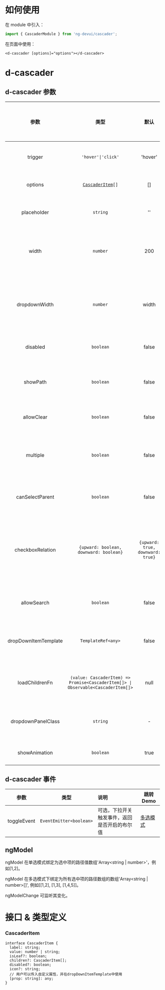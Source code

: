# 如何使用

在 module 中引入：

```ts
import { CascaderModule } from 'ng-devui/cascader';
```

在页面中使用：

```
<d-cascader [options]="options"></d-cascader>
```

# d-cascader

## d-cascader 参数

|         参数         |                                       类型                                       |               默认               | 说明                                                                                | 跳转 Demo                          |全局配置项| 
| :----------------: | :------------------: | :------------------------------------------------------------------------------: | :------------------------------: | :---------------------------------------------------------------------------------- | ---------------------------------- |
|       trigger        |                                `'hover'\|'click'`                                |             'hover'              | 可选，指定展开次级菜单的方式                                                        | [基本用法](demo#basic-usage)       |
|       options        |                       [`CascaderItem`](#cascaderitem)`[]`                        |                []                | 必选，级联器的菜单信息                                                              | [基本用法](demo#basic-usage)       |
|     placeholder      |                                     `string`                                     |                ''                | 可选，没有选择时的输入框展示信息                                                    | [基本用法](demo#basic-usage)       |
|        width         |                                     `number`                                     |               200                | 可选，单位 px，用于控制组件输入框宽度和下拉的宽度                                   | [基本用法](demo#basic-usage)       |
|    dropdownWidth     |                                     `number`                                     |              width               | 可选，单位 px，控制下拉列表的宽度，默认和组件输入框 width 相等                      | [基本用法](demo#basic-usage)       |
|       disabled       |                                    `boolean`                                     |              false               | 可选，级联器是否禁用                                                                | [基本用法](demo#basic-usage)       |
|       showPath       |                                    `boolean`                                     |              false               | 可选，级联器选中项是否显示路径，仅单选模式下生效                                    | [基本用法](demo#basic-usage)       |
|      allowClear      |                                    `boolean`                                     |              false               | 可选，是否允许清除                                                                  | [基本用法](demo#basic-usage)       |
|       multiple       |                                    `boolean`                                     |              false               | 可选，级联器是否开启多选模式，开启后为 checkbox 选择                                | [多选模式](demo#multiple-cascader) |
|   canSelectParent    |                                    `boolean`                                     |              false               | 可选，级联器是否允许选择父级节点                                                    | [父级可选](demo#parent-cascader)   |
|   checkboxRelation   |                      `{upward: boolean, downward: boolean}`                      | `{upward: true, downward: true}` | 可选，级联器多选下高级状态配置， upward 为状态向父级更新，downward 为状态向子级更新 | [父级可选](demo#parent-cascader)   |
|     allowSearch      |                                    `boolean`                                     |              false               | 可选，级联器是否开启搜索模式                                                        | [搜索模式](demo#search-cascader)   |
| dropDownItemTemplate |                                `TemplateRef<any>`                                |              false               | 可选，传入一个渲染 dropItem 的固定模板                                              | [模板类型](demo#template-cascader) |
|    loadChildrenFn    | `(value: CascaderItem) => Promise<CascaderItem[]> \| Observable<CascaderItem[]>` |               null               | 可选，传入懒加载的加载子节点的函数                                                  | [点击加载](demo#lazyload-cascader) |
|  dropdownPanelClass  |                                     `string`                                     |                -                 | 下拉面板的 class,用于用户选中某个面板                                               | [基本用法](demo#basic-usage)       |
|  showAnimation   |             `boolean`              |                                 true                                  |  可选，是否开启动画 |   | ✔ |

## d-cascader 事件

|    参数     |          类型           | 说明                                         | 跳转 Demo                          |
| :---------: | :---------------------: | :------------------------------------------- | ---------------------------------- |
| toggleEvent | `EventEmitter<boolean>` | 可选，下拉开关触发事件，返回是否开启的布尔值 | [多选模式](demo#multiple-cascader) |

## ngModel

ngModel 在单选模式绑定为选中项的路径值数组'Array<string | number>'，例如[1,2]。

ngModel 在多选模式下绑定为所有选中项的路径数组的数组'Array<string | number>[]', 例如[[1,2], [1,3], [1,4,5]]。

ngModelChange 可监听其变化。

# 接口 & 类型定义

### CascaderItem

```
interface CascaderItem {
  label: string;
  value: number | string;
  isLeaf?: boolean;
  children?: CascaderItem[];
  disabled?: boolean;
  icon?: string;
  // 用户可以传入自定义属性，并在dropDownItemTemplate中使用
  [prop: string]: any;
}
```
